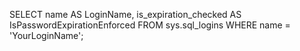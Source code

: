 SELECT name AS LoginName,
       is_expiration_checked AS IsPasswordExpirationEnforced
FROM sys.sql_logins
WHERE name = 'YourLoginName';